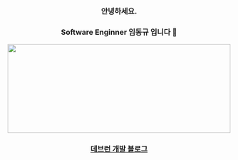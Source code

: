 <div align="center">

### 안녕하세요.
### Software Enginner 임동규 입니다 👋

<a href="https://github.com/devxb/gitanimals">
  <img src="https://render.gitanimals.org/lines/maruachi?pet-id=625558643611002044" width="500" height="200"/>
</a>

### [데브런 개발 블로그](https://velog.io/@maruachi)

</div>
